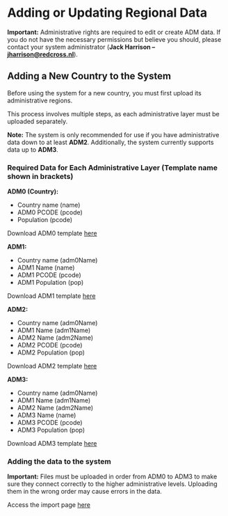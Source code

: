 # **Adding or Updating Regional Data**

**Important:** Administrative rights are required to edit or create ADM data. If you do not have the necessary permissions but believe you should, please contact your system administrator (**Jack Harrison – jharrison@redcross.nl**).  

## **Adding a New Country to the System**  

Before using the system for a new country, you must first upload its administrative regions.  

This process involves multiple steps, as each administrative layer must be uploaded separately.  

**Note:** The system is only recommended for use if you have administrative data down to at least **ADM2**. Additionally, the system currently supports data up to **ADM3**.  

### **Required Data for Each Administrative Layer (Template name shown in brackets)**

**ADM0 (Country):**
- Country name (name)
- ADM0 PCODE (pcode)
- Population (pcode)

Download ADM0 template [here](https://docs.google.com/spreadsheets/d/1bGP0UqasEV6Qjf38MlnMrv_Wf5WNp_1vVmRBOxb0EGo/export?format=csv)

**ADM1:**
- Country name (adm0Name)
- ADM1 Name (name)
- ADM1 PCODE (pcode)
- ADM1 Population (pop)

Download ADM1 template [here](https://docs.google.com/spreadsheets/d/1HiYCJLmZCGibhGUpdpNGbwbfwH-l5y5Qwn9eqNH82JE/export?format=csv)

**ADM2:**
- Country name (adm0Name)
- ADM1 Name (adm1Name)
- ADM2 Name (adm2Name)
- ADM2 PCODE (pcode)
- ADM2 Population (pop)

Download ADM2 template [here](https://docs.google.com/spreadsheets/d/1e0D-MQaNHPO_FEdkFs6sdY4q8h3oNhShs9jALvwLOCo/export?format=csv)

**ADM3:**
- Country name (adm0Name)
- ADM1 Name (adm1Name)
- ADM2 Name (adm2Name)
- ADM3 Name (name)
- ADM3 PCODE (pcode)
- ADM3 Population (pop)

Download ADM3 template [here](https://docs.google.com/spreadsheets/d/1nQMXl4sDsl0dtA6qVBbTzAfeqeN69DZbPc3tbn6kyNY/export?format=csv)


### **Adding the data to the system**

**Important:** Files must be uploaded in order from ADM0 to ADM3 to make sure they connect correctly to the higher administrative levels. Uploading them in the wrong order may cause errors in the data.

Access the import page [here](http://172.201.122.141/#Import)



